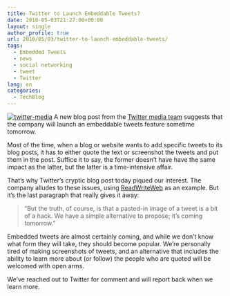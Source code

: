 ```yaml
---
title: Twitter to Launch Embeddable Tweets?
date: 2010-05-03T21:27:00+00:00
layout: single
author_profile: true
url: 2010/05/03/twitter-to-launch-embeddable-tweets/
tags:
  - Embedded Tweets
  - news
  - social networking
  - tweet
  - Twitter
lang: en
categories: 
  - TechBlog
---
```

[![twitter-media](http://lh5.ggpht.com/_vaUVXcmC3OI/S9840xRiIpI/AAAAAAAACD0/aWeeGUxLpoU/twitter-media_thumb%5B1%5D.jpg?imgmax=800 "twitter-media")](http://lh6.ggpht.com/_vaUVXcmC3OI/S984y2rXYnI/AAAAAAAACDw/us-vTfpM30I/s1600-h/twitter-media%5B3%5D.jpg) A new blog post from the [Twitter media team](http://media.twitter.com/392/tweets-quotes) suggests that the company will launch an embeddable tweets feature sometime tomorrow. 

Most of the time, when a blog or website wants to add specific tweets to its blog posts, it has to either quote the text or screenshot the tweets and put them in the post. Suffice it to say, the former doesn’t have have the same impact as the latter, but the latter is a time-intensive affair. 

That’s why Twitter’s cryptic blog post today piqued our interest. The company alludes to these issues, using [ReadWriteWeb](http://www.readwriteweb.com/archives/post_4.php) as an example. But it’s the last paragraph that really gives it away: 

> “But the truth, of course, is that a pasted-in image of a tweet is a bit of a hack. We have a simple alternative to propose; it’s coming tomorrow.”

Embedded tweets are almost certainly coming, and while we don’t know what form they will take, they should become popular. We’re personally tired of making screenshots of tweets, and an alternative that includes the ability to learn more about (or follow) the people who are quoted will be welcomed with open arms. 

We’ve reached out to Twitter for comment and will report back when we learn more.